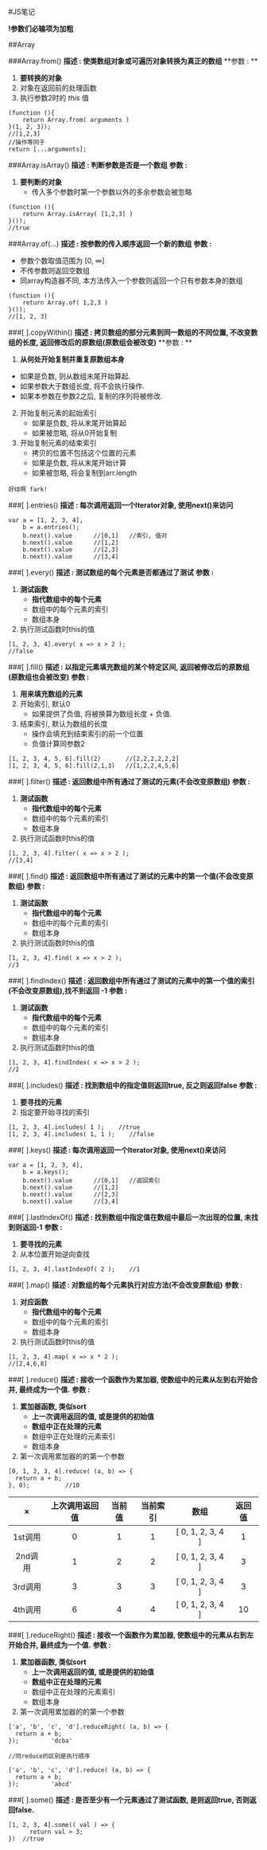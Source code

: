 #JS笔记

**!参数们必输项为加粗**

##Array

###Array.from()
**描述 : 使类数组对象或可遍历对象转换为真正的数组**
**参数 : **
1. **要转换的对象**
2. 对象在返回前的处理函数
3. 执行参数2时的 *this* 值

```
(function (){
	return Array.from( arguments )
}(1, 2, 3));
//[1,2,3]
//操作等同于
return [...arguments];
```

###Array.isArray()
**描述 : 判断参数是否是一个数组**
**参数 :**
1. **要判断的对象**
	* 传入多个参数时第一个参数以外的多余参数会被忽略
```
(function (){
	return Array.isArray( [1,2,3] )
}());
//true
```

###Array.of(...)
**描述 : 按参数的传入顺序返回一个新的数组**
**参数 :**
* 参数个数取值范围为 [0, ∞]
* 不传参数则返回空数组
* 同array构造器不同, 本方法传入一个参数则返回一个只有参数本身的数组

```
(function (){
	return Array.of( 1,2,3 )
}());
//[1, 2, 3]
```

###[ ].copyWithin()
**描述 : 拷贝数组的部分元素到同一数组的不同位置, 不改变数组的长度, 返回修改后的原数组(原数组会被改变)**
**参数 : **
1. **从何处开始复制并重复原数组本身**
* 如果是负数, 则从数组末尾开始算起.
* 如果参数大于数组长度, 将不会执行操作.
* 如果本参数在参数2之后, 复制的序列将被修改.
2. 开始复制元素的起始索引
	* 如果是负数, 将从末尾开始算起
	* 如果被忽略, 将从0开始复制
3. 开始复制元素的结束索引
	* 拷贝的位置不包括这个位置的元素
	* 如果是负数, 将从末尾开始计算
	* 如果被忽略, 将会复制到arr.length

```
好绕啊 fark!
```
###[ ].entries()
**描述 : 每次调用返回一个Iterator对象, 使用next()来访问**  

```
var a = [1, 2, 3, 4],
	b = a.entries();
	b.next().value      //[0,1]   //索引, 值对
	b.next().value      //[1,2]
	b.next().value      //[2,3]
	b.next().value      //[3,4]
```

###[ ].every()
**描述 : 测试数组的每个元素是否都通过了测试**
**参数 :** 
1. **测试函数**
	* **指代数组中的每个元素**
	* 数组中的每个元素的索引
	* 数组本身
2. 执行测试函数时this的值

```
[1, 2, 3, 4].every( x => x > 2 );
//false
```

###[ ].fill()
**描述 : 以指定元素填充数组的某个特定区间, 返回被修改后的原数组(原数组也会被改变)**
**参数 :** 
1. **用来填充数组的元素**
2. 开始索引, 默认0
	* 如果提供了负值, 将被换算为数组长度 + 负值.
3. 结束索引, 默认为数组的长度
	* 操作会填充到结束索引的前一个位置
	* 负值计算同参数2 

```
[1, 2, 3, 4, 5, 6].fill(2)       //[2,2,2,2,2,2]
[1, 2, 3, 4, 5, 6].fill(2,1,3)   //[1,2,2,4,5,6]
```

###[ ].filter()
**描述 : 返回数组中所有通过了测试的元素(不会改变原数组)**
**参数 :** 
1. **测试函数**
	* **指代数组中的每个元素**
	* 数组中的每个元素的索引
	* 数组本身
2. 执行测试函数时this的值

```
[1, 2, 3, 4].filter( x => x > 2 );
//[3,4]
```

###[ ].find()
**描述 : 返回数组中所有通过了测试的元素中的第一个值(不会改变原数组)**
**参数 :** 
1. **测试函数**
	* **指代数组中的每个元素**
	* 数组中的每个元素的索引
	* 数组本身
2. 执行测试函数时this的值

```
[1, 2, 3, 4].find( x => x > 2 );
//3
```

###[ ].findIndex()
**描述 : 返回数组中所有通过了测试的元素中的第一个值的索引(不会改变原数组),找不到返回 -1**
**参数 :** 
1. **测试函数**
	* **指代数组中的每个元素**
	* 数组中的每个元素的索引
	* 数组本身
2. 执行测试函数时this的值

```
[1, 2, 3, 4].findIndex( x => x > 2 );
//2
```

###[ ].includes()
**描述 : 找到数组中的指定值则返回true, 反之则返回false**
**参数 :** 
1. **要寻找的元素**
2. 指定要开始寻找的索引

```
[1, 2, 3, 4].includes( 1 );    //true
[1, 2, 3, 4].includes( 1, 1 );    //false
```




###[ ].keys()
**描述 : 每次调用返回一个Iterator对象, 使用next()来访问**  

```
var a = [1, 2, 3, 4],
	b = a.keys();
	b.next().value      //[0,1]   //返回索引
	b.next().value      //[1,2]
	b.next().value      //[2,3]
	b.next().value      //[3,4]
```

###[ ].lastIndexOf()
**描述 : 找到数组中指定值在数组中最后一次出现的位置, 未找到则返回-1**
**参数 :** 
1. **要寻找的元素**
2. 从本位置开始逆向查找

```
[1, 2, 3, 4].lastIndexOf( 2 );    //1

```

###[ ].map()
**描述 : 对数组的每个元素执行对应方法(不会改变原数组)**
**参数 :** 
1. **对应函数**
	* **指代数组中的每个元素**
	* 数组中的每个元素的索引
	* 数组本身
2. 执行测试函数时this的值

```
[1, 2, 3, 4].map( x => x * 2 );
//[2,4,6,8]
```
###[ ].reduce()
**描述 : 接收一个函数作为累加器, 使数组中的元素从左到右开始合并, 最终成为一个值.**
**参数 :**
1. **累加器函数, 类似sort**
	* **上一次调用返回的值, 或是提供的初始值**
	* **数组中正在处理的元素**
	* 数组中正在处理的元素索引
	* 数组本身
2. 第一次调用累加器的的第一个参数

```
[0, 1, 2, 3, 4].reduce( (a, b) => {
  return a + b;
}, 0);			//10
```

|×  |  上次调用返回值  |  当前值  |  当前索引  |  数组  |  返回值  |
|:-:|:-------------:|:-------:|:---------:|:-----:|:-------:|
|1st调用   | 0 | 1 | 1 | [ 0, 1, 2, 3, 4 ] | 1  |
|2nd调用   | 1 | 2 | 2 | [ 0, 1, 2, 3, 4 ] | 3  |
|3rd调用   | 3 | 3 | 3 | [ 0, 1, 2, 3, 4 ] | 3  |
|4th调用   | 6 | 4 | 4 | [ 0, 1, 2, 3, 4 ] | 10 |

###[ ].reduceRight()
**描述 : 接收一个函数作为累加器, 使数组中的元素从右到左开始合并, 最终成为一个值.**
**参数 :**
1. **累加器函数, 类似sort**
	* **上一次调用返回的值, 或是提供的初始值**
	* **数组中正在处理的元素**
	* 数组中正在处理的元素索引
	* 数组本身
2. 第一次调用累加器的的第一个参数

```
['a', 'b', 'c', 'd'].reduceRight( (a, b) => {
  return a + b;
});			'dcba'

//同reduce的区别是执行顺序

['a', 'b', 'c', 'd'].reduce( (a, b) => {
  return a + b;
});			'abcd'

```

###[ ].some()
**描述 : 是否至少有一个元素通过了测试函数, 是则返回true, 否则返回false.**

```
[1, 2, 3, 4].some(( val ) => {
	  return val > 3;
}) 	//true
```



